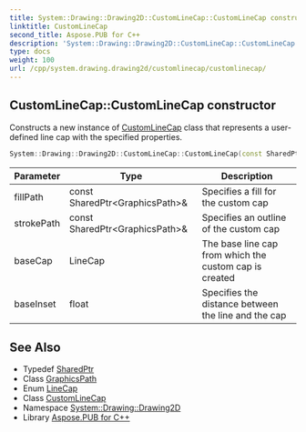 ```yaml
---
title: System::Drawing::Drawing2D::CustomLineCap::CustomLineCap constructor
linktitle: CustomLineCap
second_title: Aspose.PUB for C++
description: 'System::Drawing::Drawing2D::CustomLineCap::CustomLineCap constructor. Constructs a new instance of CustomLineCap class that represents a user-defined line cap with the specified properties in C++.'
type: docs
weight: 100
url: /cpp/system.drawing.drawing2d/customlinecap/customlinecap/
---
```

## CustomLineCap::CustomLineCap constructor


Constructs a new instance of [CustomLineCap](../) class that represents a user-defined line cap with the specified properties.

```cpp
System::Drawing::Drawing2D::CustomLineCap::CustomLineCap(const SharedPtr<GraphicsPath> &fillPath, const SharedPtr<GraphicsPath> &strokePath, LineCap baseCap=LineCap::Flat, float baseInset=0)
```


| Parameter | Type | Description |
| --- | --- | --- |
| fillPath | const SharedPtr\<GraphicsPath\>\& | Specifies a fill for the custom cap |
| strokePath | const SharedPtr\<GraphicsPath\>\& | Specifies an outline of the custom cap |
| baseCap | LineCap | The base line cap from which the custom cap is created |
| baseInset | float | Specifies the distance between the line and the cap |

## See Also

* Typedef [SharedPtr](../../../system/sharedptr/)
* Class [GraphicsPath](../../graphicspath/)
* Enum [LineCap](../../linecap/)
* Class [CustomLineCap](../)
* Namespace [System::Drawing::Drawing2D](../../)
* Library [Aspose.PUB for C++](../../../)
